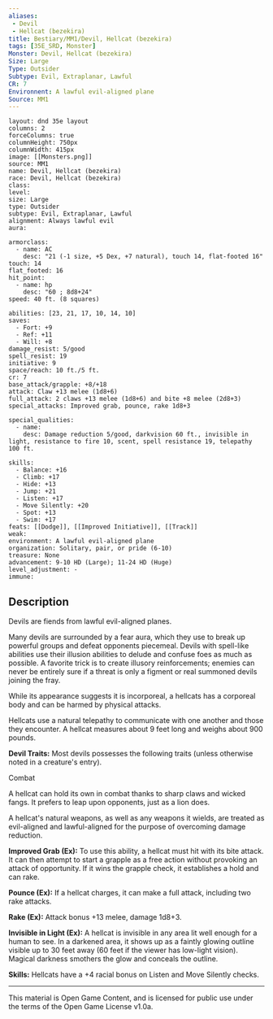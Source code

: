 ```yaml
---
aliases:
 - Devil
 - Hellcat (bezekira)
title: Bestiary/MM1/Devil, Hellcat (bezekira)
tags: [35E_SRD, Monster]
Monster: Devil, Hellcat (bezekira)
Size: Large
Type: Outsider
Subtype: Evil, Extraplanar, Lawful
CR: 7
Environnent: A lawful evil-aligned plane
Source: MM1
---
```


```statblock
layout: dnd 35e layout
columns: 2
forceColumns: true
columnHeight: 750px
columnWidth: 415px
image: [[Monsters.png]]
source: MM1
name: Devil, Hellcat (bezekira)
race: Devil, Hellcat (bezekira)
class: 
level: 
size: Large
type: Outsider
subtype: Evil, Extraplanar, Lawful
alignment: Always lawful evil
aura: 

armorclass:
  - name: AC
    desc: "21 (-1 size, +5 Dex, +7 natural), touch 14, flat-footed 16"
touch: 14
flat_footed: 16
hit_point:
  - name: hp
    desc: "60 ; 8d8+24"
speed: 40 ft. (8 squares)

abilities: [23, 21, 17, 10, 14, 10]
saves:
  - Fort: +9
  - Ref: +11
  - Will: +8
damage_resist: 5/good
spell_resist: 19
initiative: 9
space/reach: 10 ft./5 ft.
cr: 7
base_attack/grapple: +8/+18
attack: Claw +13 melee (1d8+6)
full_attack: 2 claws +13 melee (1d8+6) and bite +8 melee (2d8+3)
special_attacks: Improved grab, pounce, rake 1d8+3

special_qualities:
  - name: 
    desc: Damage reduction 5/good, darkvision 60 ft., invisible in light, resistance to fire 10, scent, spell resistance 19, telepathy 100 ft.

skills:
  - Balance: +16
  - Climb: +17
  - Hide: +13
  - Jump: +21
  - Listen: +17
  - Move Silently: +20
  - Spot: +13
  - Swim: +17
feats: [[Dodge]], [[Improved Initiative]], [[Track]]
weak: 
environment: A lawful evil-aligned plane
organization: Solitary, pair, or pride (6-10)
treasure: None
advancement: 9-10 HD (Large); 11-24 HD (Huge)
level_adjustment: -
immune: 
```

## Description

<p>Devils are fiends from lawful evil-aligned planes.</p>
<p>Many devils are surrounded by a fear aura, which they use to break up powerful groups and defeat opponents piecemeal. Devils with spell-like abilities use their illusion abilities to delude and confuse foes as much as possible. A favorite trick is to create illusory reinforcements; enemies can never be entirely sure if a threat is only a figment or real summoned devils joining the fray.</p>
<p>While its appearance suggests it is incorporeal, a hellcats has a corporeal body and can be harmed by physical attacks.</p>
<p>Hellcats use a natural telepathy to communicate with one another and those they encounter. A hellcat measures about 9 feet long and weighs about 900 pounds.</p>
<p>
            <b>Devil Traits:</b> Most devils possesses the following traits (unless otherwise noted in a creature's entry).</p>
<p>Combat</p>
<p>A hellcat can hold its own in combat thanks to sharp claws and wicked fangs. It prefers to leap upon opponents, just as a lion does.</p>
<p>A hellcat's natural weapons, as well as any weapons it wields, are treated as evil-aligned and lawful-aligned for the purpose of overcoming damage reduction.</p>
<p>
            <b>Improved Grab (Ex):</b> To use this ability, a hellcat must hit with its bite attack. It can then attempt to start a grapple as a free action without provoking an attack of opportunity. If it wins the grapple check, it establishes a hold and can rake.</p>
<p>
            <b>Pounce (Ex):</b> If a hellcat charges, it can make a full attack, including two rake attacks.</p>
<p>
            <b>Rake (Ex):</b> Attack bonus +13 melee, damage 1d8+3.</p>
<p>
            <b>Invisible in Light (Ex):</b> A hellcat is invisible in any area lit well enough for a human to see. In a darkened area, it shows up as a faintly glowing outline visible up to 30 feet away (60 feet if the viewer has low-light vision). Magical darkness smothers the glow and conceals the outline.</p>
<p>
            <b>Skills:</b> Hellcats have a +4 racial bonus on Listen and Move Silently checks.</p>

---

This material is Open Game Content, and is licensed for public use under
the terms of the Open Game License v1.0a.
